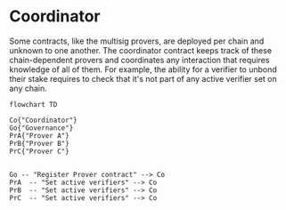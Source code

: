 # Coordinator

Some contracts, like the multisig provers, are deployed per chain and unknown to one another. The coordinator contract keeps track of these chain-dependent provers and coordinates any interaction that requires knowledge of all of them. For example, the ability for a verifier to unbond their stake requires to check that it's not part of any active verifier set on any chain.

```mermaid
flowchart TD

Co{"Coordinator"}
Go{"Governance"}
PrA{"Prover A"}
PrB{"Prover B"}
PrC{"Prover C"}


Go -- "Register Prover contract" --> Co
PrA  -- "Set active verifiers" --> Co
PrB  -- "Set active verifiers" --> Co
PrC  -- "Set active verifiers" --> Co
```
